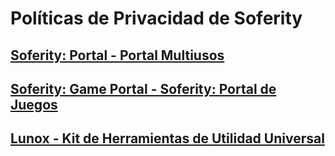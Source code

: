 # Políticas de Privacidad de Soferity

## [Soferity: Portal - Portal Multiusos](https://www.microsoft.com/store/apps/9N35DFJVL0WB)
## [Soferity: Game Portal - Soferity: Portal de Juegos](https://www.microsoft.com/store/apps/9P1JZMGT34M2)
## [Lunox - Kit de Herramientas de Utilidad Universal](https://www.microsoft.com/store/apps/9PC06S6LW868)